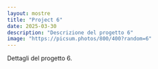 ```yaml
---
layout: mostre
title: "Project 6"
date: 2025-03-30
description: "Descrizione del progetto 6"
image: "https://picsum.photos/800/400?random=6"
---
```


Dettagli del progetto 6.
